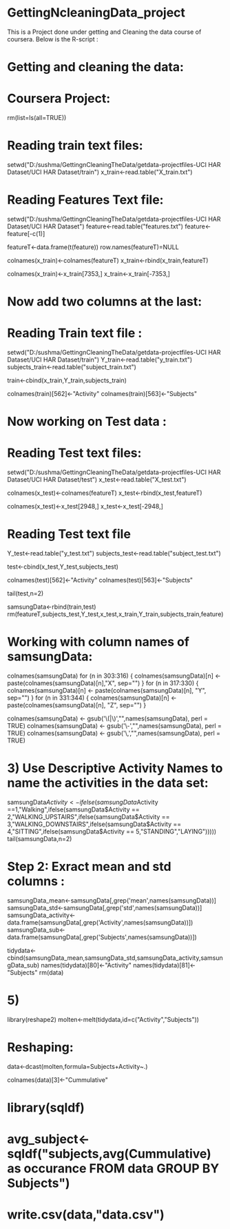 GettingNcleaningData_project
============================

This is a Project done under getting and Cleaning the data course of coursera.
Below is the R-script :

# Getting and cleaning the data:
# Coursera Project:

rm(list=ls(all=TRUE)) 

# Reading train text files:
setwd("D:/sushma/GettingnCleaningTheData/getdata-projectfiles-UCI HAR Dataset/UCI HAR Dataset/train")
x_train<-read.table("X_train.txt")

# Reading Features Text file:
setwd("D:/sushma/GettingnCleaningTheData/getdata-projectfiles-UCI HAR Dataset/UCI HAR Dataset")
feature<-read.table("features.txt")
feature<-feature[-c(1)]

featureT<-data.frame(t(feature))
row.names(featureT)=NULL

colnames(x_train)<-colnames(featureT)
x_train<-rbind(x_train,featureT)

colnames(x_train)<-x_train[7353,]
x_train<-x_train[-7353,]

# Now add two columns at the last:
# Reading Train text file :
setwd("D:/sushma/GettingnCleaningTheData/getdata-projectfiles-UCI HAR Dataset/UCI HAR Dataset/train")
Y_train<-read.table("y_train.txt")
subjects_train<-read.table("subject_train.txt")

train<-cbind(x_train,Y_train,subjects_train)

colnames(train)[562]<-"Activity"
colnames(train)[563]<-"Subjects"

# Now working on Test data :
# Reading Test text files:
setwd("D:/sushma/GettingnCleaningTheData/getdata-projectfiles-UCI HAR Dataset/UCI HAR Dataset/test")
x_test<-read.table("X_test.txt")

colnames(x_test)<-colnames(featureT)
x_test<-rbind(x_test,featureT)

colnames(x_test)<-x_test[2948,]
x_test<-x_test[-2948,]

# Reading Test text file
Y_test<-read.table("y_test.txt")
subjects_test<-read.table("subject_test.txt")

test<-cbind(x_test,Y_test,subjects_test)

colnames(test)[562]<-"Activity"
colnames(test)[563]<-"Subjects"

tail(test,n=2)

samsungData<-rbind(train,test)
rm(featureT,subjects_test,Y_test,x_test,x_train,Y_train,subjects_train,feature)

# Working with column names of samsungData:
colnames(samsungData)
for (n in 303:316) {
  colnames(samsungData)[n] <- paste(colnames(samsungData)[n],"X", sep="")
}
for (n in 317:330) {
  colnames(samsungData)[n] <- paste(colnames(samsungData)[n], "Y", sep="")
}
for (n in 331:344) {
  colnames(samsungData)[n] <- paste(colnames(samsungData)[n], "Z", sep="")
}

colnames(samsungData) <- gsub('\\(|\\)',"",names(samsungData), perl = TRUE)
colnames(samsungData) <- gsub('\\-',"",names(samsungData), perl = TRUE)
colnames(samsungData) <- gsub('\\,',"",names(samsungData), perl = TRUE)

# 3) Use Descriptive Activity Names to name the activities in the data set:
samsungData$Activity <- ifelse(samsungData$Activity ==1,"Walking",ifelse(samsungData$Activity == 2,"WALKING_UPSTAIRS",ifelse(samsungData$Activity == 3,"WALKING_DOWNSTAIRS",ifelse(samsungData$Activity == 4,"SITTING",ifelse(samsungData$Activity == 5,"STANDING","LAYING")))))
tail(samsungData,n=2)

# Step 2: Exract mean and std columns :


samsungData_mean<-samsungData[,grep('mean',names(samsungData))]
samsungData_std<-samsungData[,grep('std',names(samsungData))]
samsungData_activity<-data.frame(samsungData[,grep('Activity',names(samsungData))])
samsungData_sub<-data.frame(samsungData[,grep('Subjects',names(samsungData))])

tidydata<-cbind(samsungData_mean,samsungData_std,samsungData_activity,samsungData_sub)
names(tidydata)[80]<-"Activity"
names(tidydata)[81]<-"Subjects"
rm(data)

# 5) 
library(reshape2)
molten<-melt(tidydata,id=c("Activity","Subjects"))

# Reshaping:
data<-dcast(molten,formula=Subjects+Activity~.)

colnames(data)[3]<-"Cummulative"

# library(sqldf)
# avg_subject<-sqldf("subjects,avg(Cummulative) as occurance FROM data GROUP BY Subjects")
# 
# write.csv(data,"data.csv")




